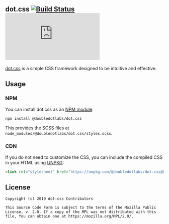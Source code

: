 dot.css
[![Build Status](https://github.com/doubledotlabs/dot-css/workflows/Build%20SCSS/badge.svg)](https://github.com/doubledotlabs/dot-css/actions)
[![NPM Package](https://img.shields.io/npm/v/@doubledotlabs/dot.css?color=red&logo=npm)](https://www.npmjs.com/package/@doubledotlabs/dot.css)
-----

[dot.css](https://doubledot.dev/dot-css/) is a simple CSS framework designed to be intuitive and effective.

## Usage

### NPM

You can install dot.css as an [NPM module](https://www.npmjs.com/package/@doubledotlabs/dot.css):

```sh
npm install @doubledotlabs/dot.css
```

This provides the SCSS files at `node_modules/@doubledotlabs/dot.css/styles.scss`.

### CDN

If you do not need to customize the CSS, you can include the compiled CSS in your HTML using [UNPKG](https://unpkg.com/browse/@doubledotlabs/dot.css@0.0.1/):

```html
<link rel="stylesheet" href="https://unpkg.com/@doubledotlabs/dot.css@0.0.1/dist/styles.css">
```

## License

```
Copyright (c) 2019 dot-css Contributors

This Source Code Form is subject to the terms of the Mozilla Public
License, v. 2.0. If a copy of the MPL was not distributed with this
file, You can obtain one at https://mozilla.org/MPL/2.0/.
```
